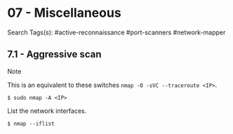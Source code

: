 # 07 - Miscellaneous

Search Tags(s): #active-reconnaissance #port-scanners #network-mapper

## 7.1 - Aggressive scan


> [!NOTE]
> This is an equivalent to these switches `nmap -O -sVC --traceroute <IP>`.

```
$ sudo nmap -A <IP>
```

List the network interfaces.

```
$ nmap --iflist
```
